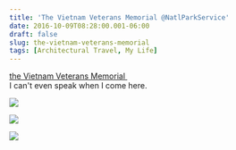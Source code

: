 ```yaml
---
title: 'The Vietnam Veterans Memorial @NatlParkService'
date: 2016-10-09T08:28:00.001-06:00
draft: false
slug: the-vietnam-veterans-memorial
tags: [Architectural Travel, My Life]
---
```


[the Vietnam Veterans Memorial ](https://www.nps.gov/vive/index.htm)  
I can't even speak when I come here.  
  

![](/images/blog/legacy/047%2B%2528Large%2529.JPG)

  

![](/images/blog/legacy/DSC03510%2B%2528Large%2529.JPG)

  

![](/images/blog/legacy/DSC03521%2B%2528Large%2529.JPG)